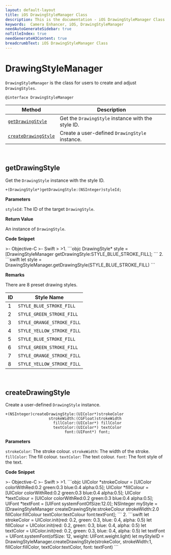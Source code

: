 ```yaml
---
layout: default-layout
title: iOS DrawingStyleManager Class
description: This is the documentation - iOS DrawingStyleManager Class page of Dynamsoft Camera Enhancer.
keywords:  Camera Enhancer, iOS, DrawingStyleManager
needAutoGenerateSidebar: true
noTitleIndex: true
needGenerateH3Content: true
breadcrumbText: iOS DrawingStyleManager Class
---
```


# DrawingStyleManager

`DrawingStyleManager` is the class for users to create and adjust `DrawingStyles`.

```objc
@interface DrawingStyleManager
```

| Method | Description |
| ------ | ----------- |
| [`getDrawingStyle`](#getdrawingstyle) | Get the `DrawingStyle` instance with the style ID. |
| [`createDrawingStyle`](#createdrawingstyle) | Create a user-defined `DrawingStyle` instance. |

&nbsp;

## getDrawingStyle

Get the `DrawingStyle` instance with the style ID.

```objc
+(DrawingStyle*)getDrawingStyle:(NSInteger)styleId;
```

**Parameters**

`styleId`: The ID of the target `DrawingStyle`.

**Return Value**

An instance of `DrawingStyle`.

**Code Snippet**

<div class="sample-code-prefix"></div>
>- Objective-C
>- Swift
>
>1. 
```objc
DrawingStyle* style = [DrawingStyleManager getDrawingStyle:STYLE_BLUE_STROKE_FILL];
```
2. 
```swift
let style = DrawingStyleManager.getDrawingStyle(STYLE_BLUE_STROKE_FILL)
```

**Remarks**

There are 8 preset drawing styles.

| ID | Style Name |
| -- | ---------- |
| 1 | `STYLE_BLUE_STROKE_FILL` |
| 2 | `STYLE_GREEN_STROKE_FILL` |
| 3 | `STYLE_ORANGE_STROKE_FILL` |
| 4 | `STYLE_YELLOW_STROKE_FILL` |
| 5 | `STYLE_BLUE_STROKE_FILL` |
| 6 | `STYLE_GREEN_STROKE_FILL` |
| 7 | `STYLE_ORANGE_STROKE_FILL` |
| 8 | `STYLE_YELLOW_STROKE_FILL` |

&nbsp;

## createDrawingStyle

Create a user-defined `DrawingStyle` instance.

```objc
+(NSInteger)createDrawingStyle:(UIColor*)strokeColor
                   strokeWidth:(CGFloat)strokeWidth
                     fillColor:(UIColor*) fillColor
                     textColor:(UIColor*) textColor
                          font:(UIFont*) font;

```

**Parameters**

`strokeColor`: The stroke colour.
`strokeWidth`: The width of the stroke.
`fillColor`: The fill colour.
`textColor`: The text colour.
`font`: The font style of the text.

**Code Snippet**

<div class="sample-code-prefix"></div>
>- Objective-C
>- Swift
>
>1. 
```objc
UIColor *strokeColour = [UIColor colorWithRed:0.2 green:0.3 blue:0.4 alpha:0.5];
UIColor *fillColour = [UIColor colorWithRed:0.2 green:0.3 blue:0.4 alpha:0.5];
UIColor *textColour = [UIColor colorWithRed:0.2 green:0.3 blue:0.4 alpha:0.5];
UIFont *textFont = [UIFont systemFontOfSize:12.0];
NSInteger myStyle = [DrawingStyleManager createDrawingStyle:strokeColour strokeWidth:2.0 fillColor:fillColour textColor:textColour font:textFont];
```
2. 
```swift
let strokeColor = UIColor.init(red: 0.2, green: 0.3, blue: 0.4, alpha: 0.5)
let fillColour = UIColor.init(red: 0.2, green: 0.3, blue: 0.4, alpha: 0.5)
let textColor = UIColor.init(red: 0.2, green: 0.3, blue: 0.4, alpha: 0.5)
let textFont = UIFont.systemFont(ofSize: 12, weight: UIFont.weight.light)
let myStyleID = DrawingStyleManager.createDrawingStyle(strokeColor, strokeWidth:1, fillColor:fillColor, textColor:textColor, font: textFont)
```
